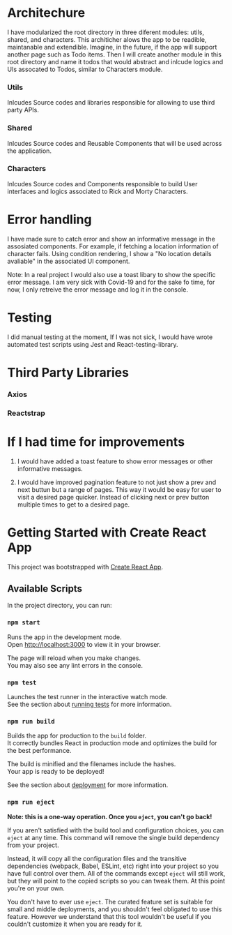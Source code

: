 # Architechure
 I have modularized the root directory in three diferent modules: utils, shared, and characters. This architicher alows the app to be readible, maintanable and extendible. Imagine, in the future, if the app will support another page such as Todo items. Then I will create another module in this root directory and name it todos that would abstract and inlcude logics and UIs assocated to Todos, similar to Characters module. 

 ### Utils
 Inlcudes Source codes and libraries responsible for allowing to use third party APIs. 

 ### Shared
 Inlcudes Source codes and Reusable Components that will be used across the application.

### Characters
 Inlcudes Source codes and Components responsible to build User interfaces and logics associated to Rick and Morty Characters.

 # Error handling
 I have made sure to catch error and show an informative message in the assosiated components. For example, if fetching a location information of character fails. Using condition rendering, I show a "No location details avaliable" in the associated UI component. 

 Note: In a real project I would also use a toast libary to show the specific error message. I am very sick with Covid-19 and for the sake fo time, for now, I only retreive the error message and log it in the console.

 # Testing
 I did manual testing at the moment, If I was not sick, I would have wrote automated test scripts using Jest and React-testing-library.

 # Third Party Libraries
 ### Axios
 ### Reactstrap

 # If I had time for improvements
 1. I would have added a toast feature to show error messages or other informative messages.

 2. I would have improved pagination feature to not just show a prev and next buttun but a range of pages. This way it would be easy for user to visit a desired page quicker. Instead of clicking next or prev button multiple times to get to a desired page.



# Getting Started with Create React App

This project was bootstrapped with [Create React App](https://github.com/facebook/create-react-app).

## Available Scripts

In the project directory, you can run:

### `npm start`

Runs the app in the development mode.\
Open [http://localhost:3000](http://localhost:3000) to view it in your browser.

The page will reload when you make changes.\
You may also see any lint errors in the console.

### `npm test`

Launches the test runner in the interactive watch mode.\
See the section about [running tests](https://facebook.github.io/create-react-app/docs/running-tests) for more information.

### `npm run build`

Builds the app for production to the `build` folder.\
It correctly bundles React in production mode and optimizes the build for the best performance.

The build is minified and the filenames include the hashes.\
Your app is ready to be deployed!

See the section about [deployment](https://facebook.github.io/create-react-app/docs/deployment) for more information.

### `npm run eject`

**Note: this is a one-way operation. Once you `eject`, you can't go back!**

If you aren't satisfied with the build tool and configuration choices, you can `eject` at any time. This command will remove the single build dependency from your project.

Instead, it will copy all the configuration files and the transitive dependencies (webpack, Babel, ESLint, etc) right into your project so you have full control over them. All of the commands except `eject` will still work, but they will point to the copied scripts so you can tweak them. At this point you're on your own.

You don't have to ever use `eject`. The curated feature set is suitable for small and middle deployments, and you shouldn't feel obligated to use this feature. However we understand that this tool wouldn't be useful if you couldn't customize it when you are ready for it.
